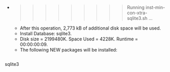 * >>>>>>>>> Running inst-min-con-xtra-sqlite3.sh ...
  * After this operation, 2,773 kB of additional disk space will be used.
  * Install Database: sqlite3.
  * Disk size = 2199480K. Space Used = 4228K. Runtime = 00:00:00:09.
  * The following NEW packages will be installed:
  ```bash
sqlite3
  ```
